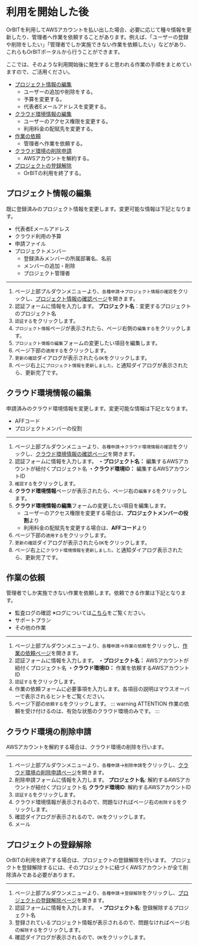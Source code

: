 # 利用を開始した後
OrBITを利用してAWSアカウントを払い出した場合、必要に応じて種々情報を更新したり、管理者へ作業を依頼することがあります。例えば、「ユーザーの登録や削除をしたい」「管理者でしか実施できない作業を依頼したい」などがあり、これらもOrBITポータルから行うことができます。

ここでは、そのような利用開始後に発生すると思われる作業の手順をまとめていますので、ご活用ください。

- [プロジェクト情報の編集](/guide/aws/setup/routine.html#プロジェクト情報の編集)
  - ユーザーの追加や削除をする。
  - 予算を変更する。
  - 代表者Eメールアドレスを変更する。
- [クラウド環境情報の編集](/guide/aws/setup/routine.html#クラウド環境情報の編集)
  - ユーザーのアクセス権限を変更する。
  - 利用料金の配賦先を変更する。
- [作業の依頼](/guide/aws/setup/routine.html#作業の依頼)
  - 管理者へ作業を依頼する。
- [クラウド環境の削除申請](/guide/aws/setup/routine.html#クラウド環境の削除申請)
  - AWSアカウントを解約する。
- [プロジェクトの登録解除](/guide/aws/setup/routine.html#プロジェクトの登録解除)
  - OrBITの利用を終了する。
## プロジェクト情報の編集
既に登録済みのプロジェクト情報を変更します。変更可能な情報は下記となります。
- 代表者Eメールアドレス
- クラウド利用の予算
- 申請ファイル
- プロジェクトメンバー
  - 登録済みメンバーの所属部署名、名前
  - メンバーの追加・削除
  - プロジェクト管理者
---
1. ページ上部プルダウンメニューより、`各種申請`→`プロジェクト情報の確認`をクリックし、[プロジェクト情報の確認ページ](/request/get-project.html)を開きます。
2. 認証フォームに情報を入力します。
  **プロジェクト名**：変更するプロジェクトのプロジェクト名
3. `認証する`をクリックします。
4. `プロジェクト情報`ページが表示されたら、ページ右側の`編集する`をクリックします。
5. `プロジェクト情報の編集`フォームの変更したい項目を編集します。
6. ページ下部の`適用する`をクリックします。
7. `更新の確認`ダイアログが表示されたら`OK`をクリックします。
8. ページ右上に`プロジェクト情報を更新しました。`と通知ダイアログが表示されたら、更新完了です。

## クラウド環境情報の編集
申請済みのクラウド環境情報を変更します。変更可能な情報は下記となります。
- AFFコード
- プロジェクトメンバーの役割
---
1. ページ上部プルダウンメニューより、`各種申請`→`クラウド環境情報の確認`をクリックし、[クラウド環境情報の確認ページ](https://orbit.jvckenwood-dev.com/request/get-account.html)を開きます。
2. 認証フォームに情報を入力します。
  **・プロジェクト名：** 編集するAWSアカウントが紐付くプロジェクト名
  **・クラウド環境ID：** 編集するAWSアカウントID
3. `確認する`をクリックします。
4. **クラウド環境情報**ページが表示されたら、ページ右の`編集する`をクリックします。
5. **クラウド環境情報の編集**フォームの変更したい項目を編集します。
    - ユーザーのアクセス権限を変更する場合は、**プロジェクトメンバーの役割**より
    - 利用料金の配賦先を変更する場合は、**AFFコード**より
6. ページ下部の`適用する`をクリックします。
7. `更新の確認`ダイアログが表示されたら`OK`をクリックします。
8. ページ右上に`クラウド環境情報を更新しました。`と通知ダイアログ表示されたら、更新完了です。

## 作業の依頼
管理者でしか実施できない作業を依頼します。依頼できる作業は下記となります。
- 監査ログの確認 ※ログについては[こちら](/guide/aws/service/audit.html#監査ログ記録・収集サービス)をご覧ください。
- サポートプラン
- その他の作業

---
1. ページ上部プルダウンメニューより、`各種申請`→`作業の依頼`をクリックし、[作業の依頼ページ](https://orbit.jvckenwood-dev.com/request/create-ticket.html)を開きます。
2. 認証フォームに情報を入力します。
  **・プロジェクト名：** AWSアカウントが紐付くプロジェクト名
  **・クラウド環境ID：** 作業を依頼するAWSアカウントID
3. `認証する`をクリックします。
4. 作業の依頼フォームに必要事項を入力します。各項目の説明はマウスオーバーで表示されるヒントをご覧ください。
5. ページ下部の`依頼する`をクリックします。
::: warning ATTENTION
作業の依頼を受け付けるのは、有効な状態のクラウド環境のみです。
:::
## クラウド環境の削除申請
AWSアカウントを解約する場合は、クラウド環境の削除を行います。

---
1. ページ上部プルダウンメニューより、`各種申請`→`削除申請`をクリックし、[クラウド環境の削除申請ページ](https://orbit.jvckenwood-dev.com/request/delete-account.html)を開きます。
2. 削除申請フォームに情報を入力します。
  **プロジェクト名**: 解約するAWSアカウントが紐付くプロジェクト名
  **クラウド環境ID**: 解約するAWSアカウントID
3. `認証する`をクリックします。
4. クラウド環境情報が表示されるので、問題なければページ右の`削除する`をクリックします。
5. 確認ダイアログが表示されるので、`OK`をクリックします。
6. メール
## プロジェクトの登録解除
OrBITの利用を終了する場合は、プロジェクトの登録解除を行います。
プロジェクトを登録解除するには、そのプロジェクトに紐づくAWSアカウントが全て削除済みである必要があります。

---
1. ページ上部プルダウンメニューより、`各種申請`→`登録解除`をクリックし、[プロジェクトの登録解除ページ](https://orbit.jvckenwood-dev.com/request/delete-project.html)を開きます。
2. 認証フォームに情報を入力します。
  **・プロジェクト名**: 登録解除するプロジェクト名
3. 登録されているプロジェクト情報が表示されるので、問題なければページ右の`解除する`をクリックします。
4. 確認ダイアログが表示されるので、`OK`をクリックします。
<Footer />
